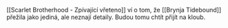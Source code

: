 [[Scarlet Brotherhood - Zpívající vřeteno]] ví o tom, že [[Brynja Tidebound]] přežila jako jediná, ale neznají detaily. Budou tomu chtít přijít na kloub.